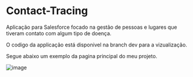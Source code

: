 # Contact-Tracing
Aplicação para Salesforce focado na gestão de pessoas e lugares que tiveram contato com algum tipo de doença.

O codigo da applicação está disponivel na branch dev para a vizualização.

Segue abaixo um exemplo da pagina principal do meu projeto.

![image](https://user-images.githubusercontent.com/102874675/214628296-17bf4c7e-04bb-4947-819c-62b400a10c66.png)


